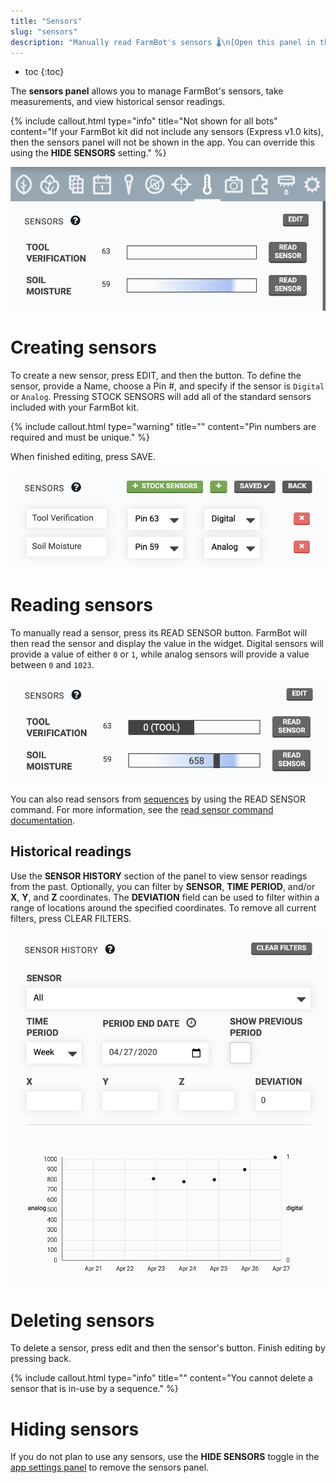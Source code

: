```yaml
---
title: "Sensors"
slug: "sensors"
description: "Manually read FarmBot's sensors 🌡️\n[Open this panel in the app](https://my.farm.bot/app/designer/sensors)"
---
```


* toc
{:toc}

The **sensors panel** allows you to manage FarmBot's sensors, take measurements, and view historical sensor readings.

{%
include callout.html
type="info"
title="Not shown for all bots"
content="If your FarmBot kit did not include any sensors (Express v1.0 kits), then the sensors panel will not be shown in the app. You can override this using the **HIDE SENSORS** setting."
%}



![sensors panel](_images/sensors_panel.png)

# Creating sensors
To create a new sensor, press <span class="fb-button fb-gray">EDIT</span>, and then the <span class="fb-button fb-green"><i class='fa fa-plus'></i></span> button. To define the sensor, provide a <span class="fb-input">Name</span>, choose a <span class="fb-dropdown">Pin #</span>, and specify if the sensor is `Digital` or `Analog`. Pressing <span class="fb-button fb-green"><i class='fa fa-plus'></i> STOCK SENSORS</span> will add all of the standard sensors included with your FarmBot kit.

{%
include callout.html
type="warning"
title=""
content="Pin numbers are required and must be unique."
%}

When finished editing, press <span class="fb-button fb-green">SAVE</span>.

![edit sensors](_images/edit_sensors.png)

# Reading sensors
To manually read a sensor, press its <span class="fb-button fb-gray">READ SENSOR</span> button. FarmBot will then read the sensor and display the value in the widget. Digital sensors will provide a value of either `0` or `1`, while analog sensors will provide a value between `0` and `1023`.

![read sensors](_images/read_sensors.png)

You can also read sensors from [sequences](sequences.md) by using the <span class="fb-step fb-read-pin">READ SENSOR</span> command. For more information, see the [read sensor command documentation](sequences/sequence-commands.md#read-sensor).

## Historical readings
Use the **SENSOR HISTORY** section of the panel to view sensor readings from the past. Optionally, you can filter by **SENSOR**, **TIME PERIOD**, and/or **X**, **Y**, and **Z** coordinates. The **DEVIATION** field can be used to filter within a range of locations around the specified coordinates. To remove all current filters, press <span class="fb-button fb-gray">CLEAR FILTERS</span>.

![sensor reading history](_images/sensor_reading_history.png)

# Deleting sensors
To delete a sensor, press <span class="fb-button fb-gray">edit</span> and then the sensor's <span class="fb-button fb-red"><i class='fa fa-times'></i></span> button. Finish editing by pressing <span class="fb-button fb-gray">back</span>.

{%
include callout.html
type="info"
title=""
content="You cannot delete a sensor that is in-use by a sequence."
%}

# Hiding sensors
If you do not plan to use any sensors, use the **HIDE SENSORS** toggle in the [app settings panel](settings/account-settings.md) to remove the sensors panel.
